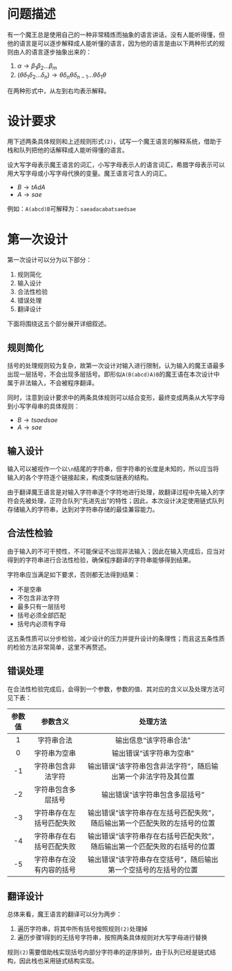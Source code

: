 # 问题描述
有一个魔王总是使用自己的一种非常精炼而抽象的语言讲话，没有人能听得懂，但他的语言是可以逐步解释成人能听懂的语言，因为他的语言是由以下两种形式的规则由人的语言逐步抽象出来的：

1. $\alpha\rightarrow\beta_1\beta_2...\beta_m$
2. $(\theta\delta_1\delta_2...\delta_n)\rightarrow\theta\delta_n\theta\delta_{n-1}...\theta\delta_1\theta$

在两种形式中，从左到右均表示解释。

# 设计要求
用下述两条具体规则和上述规则形式`(2)`，试写一个魔王语言的解释系统，借助于栈和队列把他的话解释成人能听得懂的语言。

设大写字母表示魔王语言的词汇，小写字母表示人的语言词汇，希腊字母表示可以用大写字母或小写字母代换的变量。魔王语言可含人的词汇。

- $B\rightarrow tAdA$
- $A\rightarrow sae$

例如：`A(abcd)B`可解释为：`saeadacabatsaedsae`

# 第一次设计
第一次设计可以分为以下部分：

1. 规则简化
2. 输入设计
3. 合法性检验
4. 错误处理
5. 翻译设计

下面将围绕这五个部分展开详细叙述。

## 规则简化
括号的处理规则较为复杂，故第一次设计对输入进行限制，认为输入的魔王语最多出现一层括号，不会出现多层括号。即形似`A(B(abcd)A)B`的魔王语在本次设计中属于非法输入，不会被程序翻译。

同时，注意到设计要求中的两条具体规则可以结合变形，最终变成两条从大写字母到小写字母串的具体规则：

- $B\rightarrow tsaedsae$
- $A\rightarrow sae$

## 输入设计
输入可以被视作一个以`\n`结尾的字符串，但字符串的长度是未知的，所以应当将输入的各个字符逐个链接起来，构成类似链表的结构。

由于翻译魔王语言是对输入字符串逐个字符地进行处理，故翻译过程中先输入的字符会先被处理，正符合队列“先进先出”的特性；因此，本次设计决定使用链式队列存储输入的字符串，达到对字符串存储的最佳兼容能力。

## 合法性检验
由于输入的不可干预性，不可能保证不出现非法输入；因此在输入完成后，应当对得到的字符串进行合法性检验，确保程序翻译的字符串能够得到结果。

字符串应当满足如下要求，否则都无法得到结果：

- 不是空串
- 不包含非法字符
- 最多只有一层括号
- 括号必须全部匹配
- 括号内必须有字母

这五条性质可以分步检验，减少设计的压力并提升设计的条理性；而且这五条性质的检验方法非常简单，这里不再赘述。

## 错误处理
在合法性检验完成后，会得到一个参数，参数的值、其对应的含义以及处理方法可见下表：

| 参数值 | 参数含义 | 处理方法 |
| :-: | :-: | :-: |
| 1 | 字符串合法 | 输出信息“该字符串合法” |
| 0 | 字符串为空串 | 输出错误“该字符串为空串” |
| -1 | 字符串包含非法字符 | 输出错误“该字符串包含非法字符”，随后输出第一个非法字符及其位置 |
| -2 | 字符串包含多层括号 | 输出错误“该字符串包含多层括号” |
| -3 | 字符串存在左括号匹配失败 | 输出错误“该字符串存在左括号匹配失败”，随后输出第一个匹配失败的左括号的位置 |
| -4 | 字符串存在右括号匹配失败 | 输出错误“该字符串存在右括号匹配失败”，随后输出第一个匹配失败的右括号的位置 |
| -5 | 字符串存在没有内容的括号 | 输出错误“该字符串存在空括号”，随后输出第一个空括号的左括号的位置 |

## 翻译设计
总体来看，魔王语言的翻译可以分为两步：

1. 遍历字符串，将其中所有括号按照规则`(2)`处理掉
2. 遍历步骤1得到的无括号字符串，按照两条具体规则对大写字母进行替换

规则`(2)`需要借助栈实现括号内部分字符串的逆序排列，由于队列已经是链式结构，因此栈也采用链式结构实现。